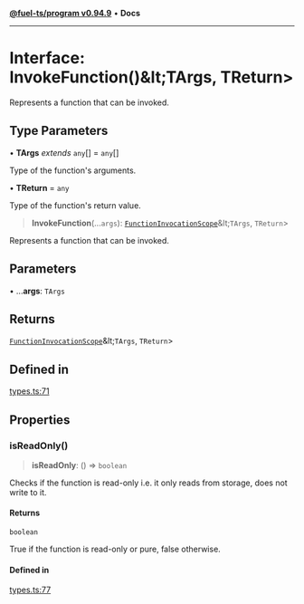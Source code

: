 [**@fuel-ts/program v0.94.9**](../index.md) • **Docs**

***

# Interface: InvokeFunction()\&lt;TArgs, TReturn\>

Represents a function that can be invoked.

## Type Parameters

• **TArgs** *extends* `any`[] = `any`[]

Type of the function's arguments.

• **TReturn** = `any`

Type of the function's return value.

> **InvokeFunction**(...`args`): [`FunctionInvocationScope`](./FunctionInvocationScope.md)\&lt;`TArgs`, `TReturn`\>

Represents a function that can be invoked.

## Parameters

• ...**args**: `TArgs`

## Returns

[`FunctionInvocationScope`](./FunctionInvocationScope.md)\&lt;`TArgs`, `TReturn`\>

## Defined in

[types.ts:71](https://github.com/FuelLabs/fuels-ts/blob/6074ab538bfb9e8b48e10c710d2d5944a3027bc5/packages/program/src/types.ts#L71)

## Properties

### isReadOnly()

> **isReadOnly**: () => `boolean`

Checks if the function is read-only i.e. it only reads from storage, does not write to it.

#### Returns

`boolean`

True if the function is read-only or pure, false otherwise.

#### Defined in

[types.ts:77](https://github.com/FuelLabs/fuels-ts/blob/6074ab538bfb9e8b48e10c710d2d5944a3027bc5/packages/program/src/types.ts#L77)
